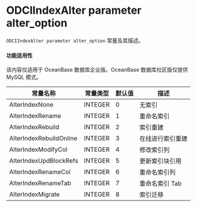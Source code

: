 ODCIIndexAlter parameter alter_option 
==========================================================

`ODCIIndexAlter parameter alter_option` 常量及其描述。


  <main id="notice" >
    <h4>功能适用性</h4>
    <p>该内容仅适用于 OceanBase 数据库企业版。OceanBase 数据库社区版仅提供 MySQL 模式。</p>
  </main>


|          常量名称           |  常量类型   | 默认值 |    描述     |
|-------------------------|---------|-----|-----------|
| AlterIndexNone          | INTEGER | 0   | 无索引       |
| AlterIndexRename        | INTEGER | 1   | 重命名索引     |
| AlterIndexRebuild       | INTEGER | 2   | 索引重建      |
| AlterIndexRebuildOnline | INTEGER | 3   | 在线进行索引重建  |
| AlterIndexModifyCol     | INTEGER | 4   | 修改索引列     |
| AlterIndexUpdBlockRefs  | INTEGER | 5   | 更新索引块引用   |
| AlterIndexRenameCol     | INTEGER | 6   | 重命名索引列    |
| AlterIndexRenameTab     | INTEGER | 7   | 重命名索引 Tab |
| AlterIndexMigrate       | INTEGER | 8   | 索引迁移      |



